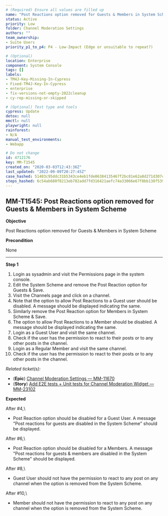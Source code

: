 ```yaml
---
# (Required) Ensure all values are filled up
name: "Post Reactions option removed for Guests & Members in System Scheme"
status: Active
priority: Low
folder: Channel Moderation Settings
authors: ""
team_ownership: 
- Suite Users
priority_p1_to_p4: P4 - Low-Impact (Edge or unsuitable to repeat?)

# (Optional)
location: Enterprise
component: System Console
tags: []
labels: 
- TM4J-Key-Missing-In-Cypress
- Fixed-TM4J-Key-In-Cypress
- enterprise
- fix-versions-not-empty-2022cleanup
- cy-rep-missing-or-skipped

# (Optional) Test type and tools
cypress: Update
detox: null
mmctl: null
playwright: null
rainforest: 
- N/A
manual_test_environments: 
- Webapp

# Do not change
id: 4712176
key: MM-T1545
created_on: "2020-03-03T12:43:36Z"
last_updated: "2022-09-09T20:27:45Z"
case_hashed: 51403c95ddc31b5343ce4eb1fde06384135467f2bc81e62a8d271d307c053f668ac203a75d1a4df9da80557135a52664
steps_hashed: 6c54ab680f8213eb782add7fd316421aefc74a33066e67f8bb138f5394e62f0b870a6c863018a6e62b69b2273cfc6201
---
```


<!-- (Auto-generated) Based on frontmatter's "key" and "name" -->

## MM-T1545: Post Reactions option removed for Guests & Members in System Scheme

**Objective**

Post Reactions option removed for Guests & Members in System Scheme

**Precondition**

None

---

**Step 1**

1. Login as sysadmin and visit the Permissions page in the system console.
2. Edit the System Scheme and remove the Post Reaction option for Guests & Save.
3. Visit the Channels page and click on a channel.
4. Note that the option to allow Post Reactions to a Guest user should be disabled. A message should be displayed indicating the same.
5. Similarly remove the Post Reaction option for Members in System Scheme & Save.
6. The option to allow Post Reactions to a Member should be disabled. A message should be displayed indicating the same.
7. Login as a Guest User and visit the same channel.
8. Check if the user has the permission to react to their posts or to any other posts in the channel.
9. Login as a Regular Member and visit the same channel.
10. Check if the user has the permission to react to their posts or to any other posts in the channel.

_Related ticket(s):_

- (**Epic**) [Channel Moderation Settings — MM-11670](https://mattermost.atlassian.net/browse/MM-11670)
- (**Story**) [Add E2E tests + Unit tests for Channel Moderation Widget — MM-23102](http://mmthttps%3A//mattermost.atlassian.net/browse/MM-23102)

**Expected**

After #4,\\

- Post Reaction option should be disabled for a Guest User. A message "Post reactions for guests are disabled in the System Scheme" should be displayed.

After #6,\\

- Post Reaction option should be disabled for a Members. A message "Post reactions for guests & members are disabled in the System Scheme" should be displayed.

After #8,\\

- Guest User should not have the permission to react to any post on any channel when the option is removed from the System Scheme.

After #10,\\

- Member should not have the permission to react to any post on any channel when the option is removed from the System Scheme.
